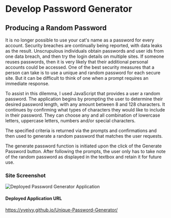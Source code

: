 # Develop Password Generator

## Producing a Random Password

It is no longer possible to use your cat's name as a password for every account. Security breaches are continually being reported, with data leaks as the result. Unscrupulous individuals obtain passwords and user ids from one data breach, and then try the login details on multiple sites. If someone reuses passwords, then it is very likely that their additional personal accounts could be accessed. One of the best security measures that a person can take is to use a unique and random password for each secure site. But it can be difficult to think of one when a prompt requires an immediate response.

To assist in this dilemma, I used JavaScript that provides a user a random password. The application begins by prompting the user to determine their desired password length, with any amount between 8 and 128 characters. It continues by confirming what types of characters they would like to include in their password. They can choose any and all combination of lowercase letters, uppercase letters, numbers and/or special characters. 

The specified criteria is returned via the prompts and confirmations and then used to generate a random password that matches the user requests.

The generate password function is initiated upon the click of the Generate Password button. After following the prompts, the user only has to take note of the random password as displayed in the textbox and retain it for future use.

### Site Screenshot
<img
  src="https://github.com/yveivy/Unique-Password-Generator/blob/main/Assets/Password-GeneratorScreenshot.png"
  alt="Deployed Password Generator Application"
  title="Password Generator site"
  style="display: inline-block; margin: 0 auto; max-width: 300px">

#### Deployed Application URL
https://yveivy.github.io/Unique-Password-Generator/
